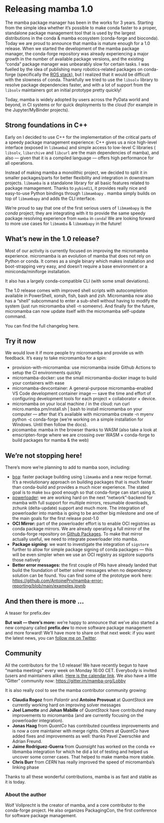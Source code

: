 # Releasing mamba 1.0

The mamba package manager has been in the works for 3 years.
Starting from the simple idea whether it’s possible to make conda faster to a proper, standalone package management tool that is used by the largest distributions in the conda & mamba ecosystem (conda-forge and bioconda).
Today we are proud to announce that mamba is mature enough for a 1.0 release.
When we started the development of the mamba package manager, the conda-forge repository was already experiencing a major growth in the number of available package versions, and the existing “conda” package manager was unbearably slow for certain tasks.
I was fuelled by the idea of publishing many robotics-related packages on conda-forge (specifically the [ROS stack](https://github.com/robostack/ros-humble)), but I realized that it would be difficult with the slowness of conda.
Thankfully we tried to use the `libsolv` library to resolve package dependencies faster, and with a lot of support from the `libsolv` maintainers got an initial prototype pretty quickly!

Today, mamba is widely adopted by users across the PyData world and beyond, in CI systems or for quick deployments to the cloud (for example in the Jupyter/MyBinder projects).

## Strong foundations in C++

Early on I decided to use C++ for the implementation of the critical parts of a speedy package management experience: C++ gives us a nice high-level interface (exposed in `libmamba`) and simple access to low-level C libraries ( `libsolv`, `libarchive` and `libcurl` are the main dependencies of mamba), and also — given that it is a compiled language — offers high performance for all operations.

Instead of making mamba a monolithic project, we decided to split it in smaller packages/parts for better flexibility and integration in downstream projects.
`libmamba` is a standalone library for all basic features related to package mamagement.
Thanks to `pybind11`, it provides really nice and easy-to-use Python bindings through `libmambapy` .
mamba simply builds on top of `libmambapy` and adds the CLI interface.

We’re proud to say that one of the first serious users of `libmambapy` is the *conda* project; they are integrating with it to provide the same speedy package resolving experience from `mamba` in `conda`!
We are looking forward to more use cases for `libmamba` & `libmambapy` in the future!

## What’s new in the 1.0 release?

Most of our activity is currently focused on improving the micromamba experience. micromamba is an evolution of mamba that does not rely on Python or conda. It comes as a single binary which makes installation and boot-strapping very easy, and doesn’t require a base environment or a miniconda/miniforge installation.

It also has a largely conda-compatible CLI (with some small deviations).

The 1.0 release comes with improved shell scripts with autocompletion available in PowerShell, xonsh, fish, bash and zsh. Micromamba now also has a “shell” subcommand to enter a sub-shell without having to modify the system (just run micromamba shell -n someenv). And finally for the future, micromamba can now update itself with the micromamba self-update command.

You can find the full changelog here.

## Try it now
We would love it if more people try micromamba and provide us with feedback. It’s easy to take micromamba for a spin:

- provision-with-micromamba: use micromamba inside Github Actions to setup the CI environments quickly
- micromamba-docker: use the small micromamba-docker image to build your containers with ease
- micromamba-devcontainer: A general-purpose micromamba-enabled VS Code development container image — save the time and effort of configuring development tools for each project × collaborator × device.
- micromamba on your local machine / in the cloud: run curl micro.mamba.pm/install.sh | bash to install micromamba on your computer — after that it’s available with micromamba create -n myenv python -c conda-forge (we’re working on a simple installation for Windows. Until then follow the docs).
- picomamba: mamba in the browser thanks to WASM (also take a look at emscripten-forge where we are crossing over WASM × conda-forge to build packages for mamba & the web)

## We’re not stopping here!
There’s more we’re planning to add to mamba soon, including:

- [boa](https://github.com/mamba-org/boa): faster package building using `libmamba` and a new recipe format. It’s a revolutionary approach on building packages that is much faster than conda-build and provides a much nicer experience. The stated goal is to make `boa` good enough so that conda-forge can start using it.
- [powerloader](https://github.com/mamba-org/powerloader): we are working hard on the next “network”-backend for mamba with full support for multiple mirrors, resumable downloads, zchunk (delta-update) support and much more. The integration of powerloader into mamba is going to be another big milestone and one of the main goals for the first release post-1.0
- **OCI Mirror:** part of the powerloader effort is to enable OCI registries as conda package mirrors. We are already operating a full mirror of the conda-forge repository on [Github Packages](https://github.com/orgs/channel-mirrors/packages). To make that mirror actually useful, we need to integrate powerloader into mamba.
- **Package signing:** we want to investigate the integration of `sigstore` further to allow for simple package signing of conda packages — this will be even simpler when we use an OCI registry as sigstore supports those natively
- **Better error messages:** the first couple of PRs have already landed that build the foundation of better solver messages when no dependency solution can be found. You can find some of the prototype work here: https://github.com/AntoinePrv/mamba-error-reporting/blob/main/examples.ipynb

## And then there is more …
A teaser for prefix.dev

**But wait — there’s more:** we’re happy to announce that we’ve also started a new company called **prefix.dev** to move software package management and more forward!
We’ll have more to share on that next week: if you want the latest news, you can [follow me on Twitter](https://twitter.com/wuoulf).

## Community

All the contributors for the 1.0 release!
We have recently begun to have “mamba meetings” every week on Monday 16:00 CET.
Everybody is invited (users and maintainers alike).
[Here is the calendar link](https://calendar.google.com/calendar/u/0?cid=YWIzanJmcGVkZTBrcTB1YnNyb2U4MmNkMDBAZ3JvdXAuY2FsZW5kYXIuZ29vZ2xlLmNvbQ).
We also have a little “Gitter” community now: https://gitter.im/mamba-org/Lobby

It is also really cool to see the mamba contributor community growing:

- **Claudia Rogoz** from *Palantir* and **Antoine Provoust** at *QuantStack* are currently working hard on improving solver messages
- **Joel Lamotte** and **Johan Mabille** of *QuantStack* have contributed many improvements to micromamba (and are currently focusing on the powerloader integration).
- **Jonas Haag** from *QuantCo* has contributed countless improvements and is now a core maintainer with merge rights. Others at *QuantCo* have added fixes and improvements as well: thanks Pavel Zwerschke and Adrian Freund.
- **Jaime Rodríguez-Guerra** from *Quansight* has worked on the conda ↔ libmamba integration for which he did a lot of testing and helped us uncover some corner cases. That helped to make mamba more stable.
- **Chris Burr** from *CERN* has really improved the speed of micromamba’s linking phase

Thanks to all these wonderful contributions, mamba is as fast and stable as it is today.

### About the author


Wolf Vollprecht is the creator of mamba, and a core contributor to the conda-forge project. He also organizes PackagingCon, the first conference for software package management.

